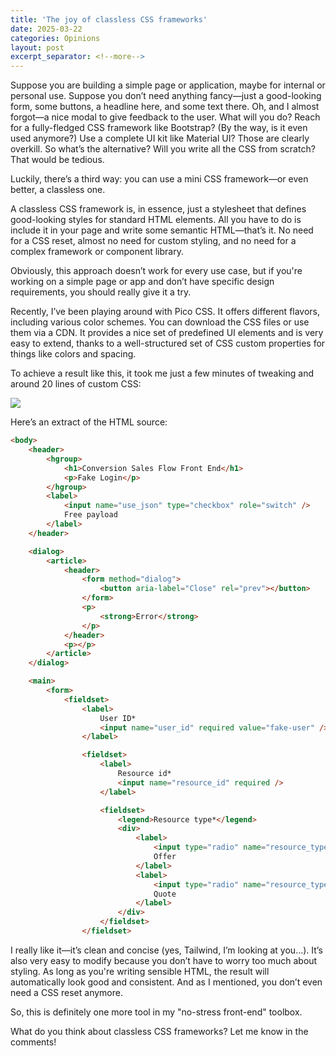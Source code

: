```yaml
---
title: 'The joy of classless CSS frameworks'
date: 2025-03-22
categories: Opinions
layout: post
excerpt_separator: <!--more-->
---
```


Suppose you are building a simple page or application, maybe for internal or personal use. Suppose you don’t need anything fancy—just a good-looking form, some buttons, a headline here, and some text there. Oh, and I almost forgot—a nice modal to give feedback to the user. What will you do? Reach for a fully-fledged CSS framework like Bootstrap? (By the way, is it even used anymore?) Use a complete UI kit like Material UI? Those are clearly overkill. So what’s the alternative? Will you write all the CSS from scratch? That would be tedious.

Luckily, there’s a third way: you can use a mini CSS framework—or even better, a classless one.

<!--more-->

A classless CSS framework is, in essence, just a stylesheet that defines good-looking styles for standard HTML elements. All you have to do is include it in your page and write some semantic HTML—that’s it. No need for a CSS reset, almost no need for custom styling, and no need for a complex framework or component library.

Obviously, this approach doesn’t work for every use case, but if you're working on a simple page or app and don’t have specific design requirements, you should really give it a try.

Recently, I’ve been playing around with Pico CSS. It offers different flavors, including various color schemes. You can download the CSS files or use them via a CDN. It provides a nice set of predefined UI elements and is very easy to extend, thanks to a well-structured set of CSS custom properties for things like colors and spacing.

To achieve a result like this, it took me just a few minutes of tweaking and around 20 lines of custom CSS:

![](https://fbedussi.github.io/blog/assets/images/fake-login.png)

Here’s an extract of the HTML source:

```html
<body>
    <header>
        <hgroup>
            <h1>Conversion Sales Flow Front End</h1>
            <p>Fake Login</p>
        </hgroup>
        <label>
            <input name="use_json" type="checkbox" role="switch" />
            Free payload
        </label>
    </header>

    <dialog>
        <article>
            <header>
                <form method="dialog">
                    <button aria-label="Close" rel="prev"></button>
                </form>
                <p>
                    <strong>Error</strong>
                </p>
            </header>
            <p></p>
        </article>
    </dialog>

    <main>
        <form>
            <fieldset>
                <label>
                    User ID*
                    <input name="user_id" required value="fake-user" />
                </label>

                <fieldset>
                    <label>
                        Resource id*
                        <input name="resource_id" required />
                    </label>

                    <fieldset>
                        <legend>Resource type*</legend>
                        <div>
                            <label>
                                <input type="radio" name="resource_type" value="offer" required checked />
                                Offer
                            </label>
                            <label>
                                <input type="radio" name="resource_type" value="quote" required />
                                Quote
                            </label>
                        </div>
                    </fieldset>
                </fieldset>
```

I really like it—it’s clean and concise (yes, Tailwind, I’m looking at you...). It’s also very easy to modify because you don’t have to worry too much about styling. As long as you're writing sensible HTML, the result will automatically look good and consistent. And as I mentioned, you don’t even need a CSS reset anymore.

So, this is definitely one more tool in my "no-stress front-end" toolbox.

What do you think about classless CSS frameworks? Let me know in the comments!
